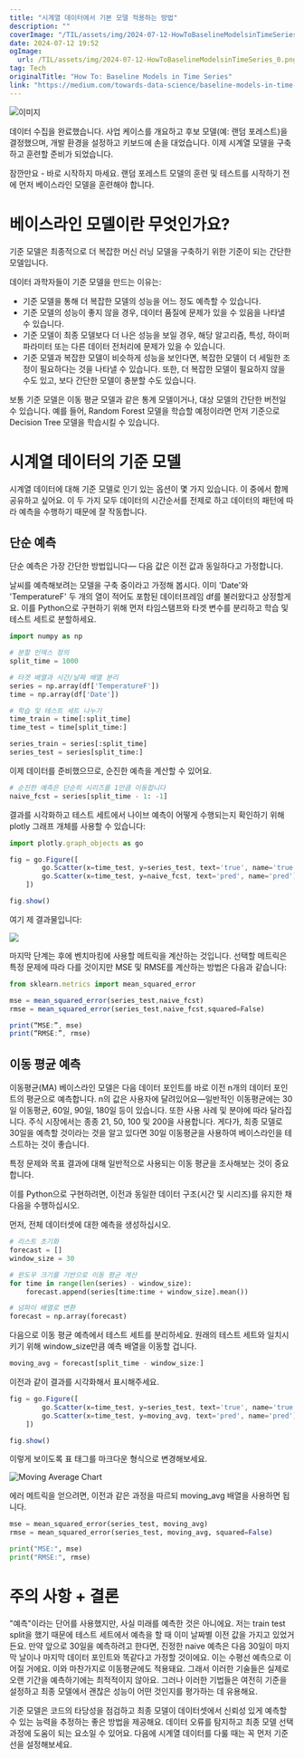 ```yaml
---
title: "시계열 데이터에서 기본 모델 적용하는 방법"
description: ""
coverImage: "/TIL/assets/img/2024-07-12-HowToBaselineModelsinTimeSeries_0.png"
date: 2024-07-12 19:52
ogImage: 
  url: /TIL/assets/img/2024-07-12-HowToBaselineModelsinTimeSeries_0.png
tag: Tech
originalTitle: "How To: Baseline Models in Time Series"
link: "https://medium.com/towards-data-science/baseline-models-in-time-series-c76d44a826b3"
---
```




![이미지](/TIL/assets/img/2024-07-12-HowToBaselineModelsinTimeSeries_0.png)

데이터 수집을 완료했습니다. 사업 케이스를 개요하고 후보 모델(예: 랜덤 포레스트)을 결정했으며, 개발 환경을 설정하고 키보드에 손을 대었습니다. 이제 시계열 모델을 구축하고 훈련할 준비가 되었습니다.

잠깐만요 - 바로 시작하지 마세요. 랜덤 포레스트 모델의 훈련 및 테스트를 시작하기 전에 먼저 베이스라인 모델을 훈련해야 합니다.

# 베이스라인 모델이란 무엇인가요?


<!-- TIL 수평 -->
<ins class="adsbygoogle"
     style="display:block"
     data-ad-client="ca-pub-4877378276818686"
     data-ad-slot="1549334788"
     data-ad-format="auto"
     data-full-width-responsive="true"></ins>
<script>
(adsbygoogle = window.adsbygoogle || []).push({});
</script>

기준 모델은 최종적으로 더 복잡한 머신 러닝 모델을 구축하기 위한 기준이 되는 간단한 모델입니다.

데이터 과학자들이 기준 모델을 만드는 이유는:

- 기준 모델을 통해 더 복잡한 모델의 성능을 어느 정도 예측할 수 있습니다.
- 기준 모델의 성능이 좋지 않을 경우, 데이터 품질에 문제가 있을 수 있음을 나타낼 수 있습니다.
- 기준 모델이 최종 모델보다 더 나은 성능을 보일 경우, 해당 알고리즘, 특성, 하이퍼파라미터 또는 다른 데이터 전처리에 문제가 있을 수 있습니다.
- 기준 모델과 복잡한 모델이 비슷하게 성능을 보인다면, 복잡한 모델이 더 세밀한 조정이 필요하다는 것을 나타낼 수 있습니다. 또한, 더 복잡한 모델이 필요하지 않을 수도 있고, 보다 간단한 모델이 충분할 수도 있습니다.

보통 기준 모델은 이동 평균 모델과 같은 통계 모델이거나, 대상 모델의 간단한 버전일 수 있습니다. 예를 들어, Random Forest 모델을 학습할 예정이라면 먼저 기준으로 Decision Tree 모델을 학습시킬 수 있습니다.

<!-- TIL 수평 -->
<ins class="adsbygoogle"
     style="display:block"
     data-ad-client="ca-pub-4877378276818686"
     data-ad-slot="1549334788"
     data-ad-format="auto"
     data-full-width-responsive="true"></ins>
<script>
(adsbygoogle = window.adsbygoogle || []).push({});
</script>

# 시계열 데이터의 기준 모델

시계열 데이터에 대해 기준 모델로 인기 있는 옵션이 몇 가지 있습니다. 이 중에서 함께 공유하고 싶어요. 이 두 가지 모두 데이터의 시간순서를 전제로 하고 데이터의 패턴에 따라 예측을 수행하기 때문에 잘 작동합니다.

## 단순 예측

단순 예측은 가장 간단한 방법입니다 — 다음 값은 이전 값과 동일하다고 가정합니다.

<!-- TIL 수평 -->
<ins class="adsbygoogle"
     style="display:block"
     data-ad-client="ca-pub-4877378276818686"
     data-ad-slot="1549334788"
     data-ad-format="auto"
     data-full-width-responsive="true"></ins>
<script>
(adsbygoogle = window.adsbygoogle || []).push({});
</script>

날씨를 예측해보려는 모델을 구축 중이라고 가정해 봅시다. 이미 'Date'와 'TemperatureF' 두 개의 열이 적어도 포함된 데이터프레임 df를 불러왔다고 상정할게요. 이를 Python으로 구현하기 위해 먼저 타임스탬프와 타겟 변수를 분리하고 학습 및 테스트 세트로 분할하세요.

```python
import numpy as np 

# 분할 인덱스 정의
split_time = 1000

# 타겟 배열과 시간/날짜 배열 분리
series = np.array(df['TemperatureF'])
time = np.array(df['Date'])

# 학습 및 테스트 세트 나누기
time_train = time[:split_time]
time_test = time[split_time:]

series_train = series[:split_time]
series_test = series[split_time:]
```

이제 데이터를 준비했으므로, 순진한 예측을 계산할 수 있어요.

```python
# 순진한 예측은 단순히 시리즈를 1만큼 이동합니다
naive_fcst = series[split_time - 1: -1]
```

<!-- TIL 수평 -->
<ins class="adsbygoogle"
     style="display:block"
     data-ad-client="ca-pub-4877378276818686"
     data-ad-slot="1549334788"
     data-ad-format="auto"
     data-full-width-responsive="true"></ins>
<script>
(adsbygoogle = window.adsbygoogle || []).push({});
</script>

결과를 시각화하고 테스트 세트에서 나이브 예측이 어떻게 수행되는지 확인하기 위해 plotly 그래프 개체를 사용할 수 있습니다:

```js
import plotly.graph_objects as go

fig = go.Figure([
        go.Scatter(x=time_test, y=series_test, text='true', name='true'),
        go.Scatter(x=time_test, y=naive_fcst, text='pred', name='pred'),
    ])

fig.show()
```

여기 제 결과물입니다:

<img src="/TIL/assets/img/2024-07-12-HowToBaselineModelsinTimeSeries_1.png" />

<!-- TIL 수평 -->
<ins class="adsbygoogle"
     style="display:block"
     data-ad-client="ca-pub-4877378276818686"
     data-ad-slot="1549334788"
     data-ad-format="auto"
     data-full-width-responsive="true"></ins>
<script>
(adsbygoogle = window.adsbygoogle || []).push({});
</script>

마지막 단계는 후에 벤치마킹에 사용할 메트릭을 계산하는 것입니다. 선택할 메트릭은 특정 문제에 따라 다를 것이지만 MSE 및 RMSE를 계산하는 방법은 다음과 같습니다:

```js
from sklearn.metrics import mean_squared_error

mse = mean_squared_error(series_test,naive_fcst)
rmse = mean_squared_error(series_test,naive_fcst,squared=False)

print(“MSE:”, mse)
print(“RMSE:”, rmse)
```

## 이동 평균 예측

이동평균(MA) 베이스라인 모델은 다음 데이터 포인트를 바로 이전 n개의 데이터 포인트의 평균으로 예측합니다. n의 값은 사용자에 달려있어요—일반적인 이동평균에는 30일 이동평균, 60일, 90일, 180일 등이 있습니다. 또한 사용 사례 및 분야에 따라 달라집니다. 주식 시장에서는 종종 21, 50, 100 및 200을 사용합니다. 게다가, 최종 모델로 30일을 예측할 것이라는 것을 알고 있다면 30일 이동평균을 사용하여 베이스라인을 테스트하는 것이 좋습니다.

<!-- TIL 수평 -->
<ins class="adsbygoogle"
     style="display:block"
     data-ad-client="ca-pub-4877378276818686"
     data-ad-slot="1549334788"
     data-ad-format="auto"
     data-full-width-responsive="true"></ins>
<script>
(adsbygoogle = window.adsbygoogle || []).push({});
</script>

특정 문제와 목표 결과에 대해 일반적으로 사용되는 이동 평균을 조사해보는 것이 중요합니다.

이를 Python으로 구현하려면, 이전과 동일한 데이터 구조(시간 및 시리즈)를 유지한 채 다음을 수행하십시오.

먼저, 전체 데이터셋에 대한 예측을 생성하십시오.

```python
# 리스트 초기화
forecast = []
window_size = 30

# 윈도우 크기를 기반으로 이동 평균 계산
for time in range(len(series) - window_size):
    forecast.append(series[time:time + window_size].mean())

# 넘파이 배열로 변환
forecast = np.array(forecast)
```

<!-- TIL 수평 -->
<ins class="adsbygoogle"
     style="display:block"
     data-ad-client="ca-pub-4877378276818686"
     data-ad-slot="1549334788"
     data-ad-format="auto"
     data-full-width-responsive="true"></ins>
<script>
(adsbygoogle = window.adsbygoogle || []).push({});
</script>

다음으로 이동 평균 예측에서 테스트 세트를 분리하세요. 원래의 테스트 세트와 일치시키기 위해 window_size만큼 예측 배열을 이동할 겁니다.

```js
moving_avg = forecast[split_time - window_size:]
```

이전과 같이 결과를 시각화해서 표시해주세요.

```js
fig = go.Figure([
        go.Scatter(x=time_test, y=series_test, text='true', name='true'),
        go.Scatter(x=time_test, y=moving_avg, text='pred', name='pred'),
    ])

fig.show()
```

<!-- TIL 수평 -->
<ins class="adsbygoogle"
     style="display:block"
     data-ad-client="ca-pub-4877378276818686"
     data-ad-slot="1549334788"
     data-ad-format="auto"
     data-full-width-responsive="true"></ins>
<script>
(adsbygoogle = window.adsbygoogle || []).push({});
</script>

이렇게 보이도록 표 태그를 마크다운 형식으로 변경해보세요. 

![Moving Average Chart](/TIL/assets/img/2024-07-12-HowToBaselineModelsinTimeSeries_2.png)

에러 메트릭을 얻으려면, 이전과 같은 과정을 따르되 moving_avg 배열을 사용하면 됩니다.

```python
mse = mean_squared_error(series_test, moving_avg)
rmse = mean_squared_error(series_test, moving_avg, squared=False)

print("MSE:", mse)
print("RMSE:", rmse)
```

<!-- TIL 수평 -->
<ins class="adsbygoogle"
     style="display:block"
     data-ad-client="ca-pub-4877378276818686"
     data-ad-slot="1549334788"
     data-ad-format="auto"
     data-full-width-responsive="true"></ins>
<script>
(adsbygoogle = window.adsbygoogle || []).push({});
</script>

# 주의 사항 + 결론

"예측"이라는 단어를 사용했지만, 사실 미래를 예측한 것은 아니에요. 저는 train test split을 했기 때문에 테스트 세트에서 예측을 할 때 이미 날짜별 이전 값을 가지고 있었거든요. 만약 앞으로 30일을 예측하려고 한다면, 진정한 naive 예측은 다음 30일이 마지막 날이나 마지막 데이터 포인트와 똑같다고 가정할 것이에요. 이는 수평선 예측으로 이어질 거에요. 이와 마찬가지로 이동평균에도 적용돼요. 그래서 이러한 기술들은 실제로 오랜 기간을 예측하기에는 최적적이지 않아요. 그러나 이러한 기법들은 여전히 기준을 설정하고 최종 모델에서 괜찮은 성능이 어떤 것인지를 평가하는 데 유용해요.

기준 모델은 코드의 타당성을 점검하고 최종 모델이 데이터셋에서 신뢰성 있게 예측할 수 있는 능력을 추정하는 좋은 방법을 제공해요. 데이터 오류를 탐지하고 최종 모델 선택 과정에 도움이 되는 요소일 수 있어요. 다음에 시계열 데이터를 다룰 때는 꼭 먼저 기준선을 설정해보세요.